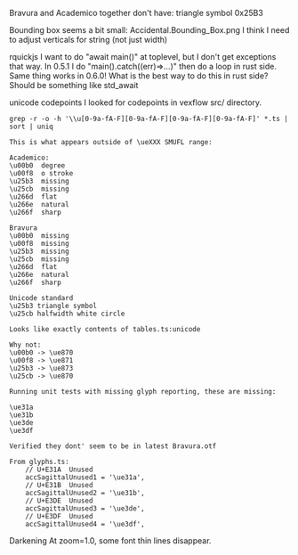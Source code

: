 
Bravura and Academico together don't have:
    triangle symbol 0x25B3

Bounding box seems a bit small:
    Accidental.Bounding_Box.png
    I think I need to adjust verticals for string (not just width)

rquickjs
    I want to do "await main()" at toplevel, but I don't get exceptions that way.
    In 0.5.1 I do "main().catch((err)=>...)" then do a loop in rust side.
    Same thing works in 0.6.0!
    What is the best way to do this in rust side? Should be something like std_await

unicode codepoints
    I looked for codepoints in vexflow src/ directory.

    grep -r -o -h '\\u[0-9a-fA-F][0-9a-fA-F][0-9a-fA-F][0-9a-fA-F]' *.ts | sort | uniq

    This is what appears outside of \ueXXX SMUFL range:

    Academico:
    \u00b0  degree
    \u00f8  o stroke
    \u25b3  missing
    \u25cb  missing
    \u266d  flat
    \u266e  natural
    \u266f  sharp

    Bravura
    \u00b0  missing
    \u00f8  missing
    \u25b3  missing
    \u25cb  missing
    \u266d  flat
    \u266e  natural
    \u266f  sharp

    Unicode standard
    \u25b3 triangle symbol
    \u25cb halfwidth white circle

    Looks like exactly contents of tables.ts:unicode

    Why not:
    \u00b0 -> \ue870
    \u00f8 -> \ue871
    \u25b3 -> \ue873
    \u25cb -> \ue870

    Running unit tests with missing glyph reporting, these are missing:

    \ue31a
    \ue31b
    \ue3de
    \ue3df

    Verified they dont' seem to be in latest Bravura.otf

    From glyphs.ts:
        // U+E31A  Unused
        accSagittalUnused1 = '\ue31a',
        // U+E31B  Unused
        accSagittalUnused2 = '\ue31b',
        // U+E3DE  Unused
        accSagittalUnused3 = '\ue3de',
        // U+E3DF  Unused
        accSagittalUnused4 = '\ue3df',


Darkening
    At zoom=1.0, some font thin lines disappear.
     
